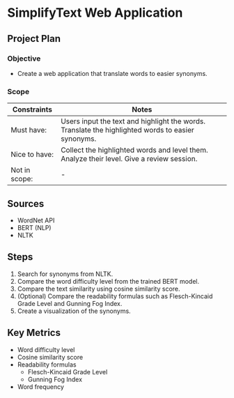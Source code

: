 # SimplifyText Web Application
## Project Plan
### Objective
* Create a web application that translate words to easier synonyms.
### Scope
| Constraints  | Notes |
| ------------ | ----- |
| Must have:  | Users input the text and highlight the words.<br>Translate the highlighted words to easier synonyms. |
| Nice to have: | Collect the highlighted words and level them.<br>Analyze their level. Give a review session. |
| Not in scope: | - |
## Sources
* WordNet API
* BERT (NLP)
* NLTK
## Steps
1. Search for synonyms from NLTK.
2. Compare the word difficulty level from the trained BERT model.
3. Compare the text similarity using cosine similarity score.
4. (Optional) Compare the readability formulas such as Flesch-Kincaid Grade Level and Gunning Fog Index.
6. Create a visualization of the synonyms.
## Key Metrics
* Word difficulty level
* Cosine similarity score
* Readability formulas
  * Flesch-Kincaid Grade Level
  * Gunning Fog Index
* Word frequency
